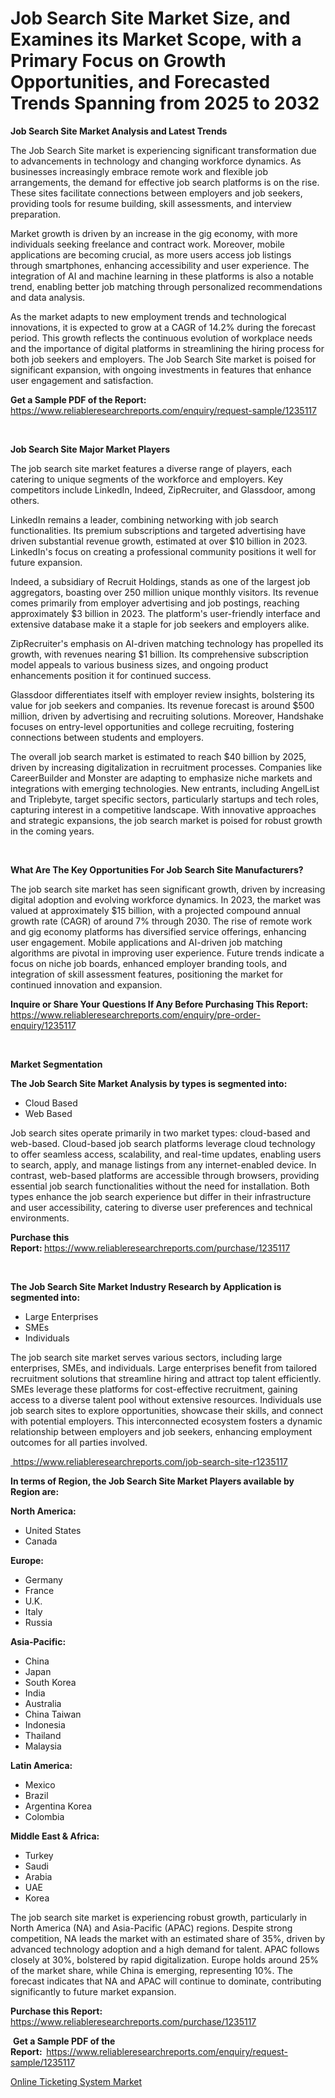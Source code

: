 <p><h1>Job Search Site Market Size, and Examines its Market Scope, with a Primary Focus on Growth Opportunities, and Forecasted Trends Spanning from 2025 to 2032</h1></p><p><strong>Job Search Site Market Analysis and Latest Trends</strong></p>
<p><p>The Job Search Site market is experiencing significant transformation due to advancements in technology and changing workforce dynamics. As businesses increasingly embrace remote work and flexible job arrangements, the demand for effective job search platforms is on the rise. These sites facilitate connections between employers and job seekers, providing tools for resume building, skill assessments, and interview preparation.</p><p>Market growth is driven by an increase in the gig economy, with more individuals seeking freelance and contract work. Moreover, mobile applications are becoming crucial, as more users access job listings through smartphones, enhancing accessibility and user experience. The integration of AI and machine learning in these platforms is also a notable trend, enabling better job matching through personalized recommendations and data analysis.</p><p>As the market adapts to new employment trends and technological innovations, it is expected to grow at a CAGR of 14.2% during the forecast period. This growth reflects the continuous evolution of workplace needs and the importance of digital platforms in streamlining the hiring process for both job seekers and employers. The Job Search Site market is poised for significant expansion, with ongoing investments in features that enhance user engagement and satisfaction.</p></p>
<p><strong>Get a Sample PDF of the Report:&nbsp;</strong> <a href="https://www.reliableresearchreports.com/enquiry/request-sample/1235117?utm_campaign=2984&utm_medium=2&utm_source=Github&utm_content=ia&utm_term=09032025&utm_id=job-search-site">https://www.reliableresearchreports.com/enquiry/request-sample/1235117</a></p>
<p>&nbsp;</p>
<p><strong>Job Search Site Major Market Players</strong></p>
<p><p>The job search site market features a diverse range of players, each catering to unique segments of the workforce and employers. Key competitors include LinkedIn, Indeed, ZipRecruiter, and Glassdoor, among others.</p><p>LinkedIn remains a leader, combining networking with job search functionalities. Its premium subscriptions and targeted advertising have driven substantial revenue growth, estimated at over $10 billion in 2023. LinkedIn's focus on creating a professional community positions it well for future expansion.</p><p>Indeed, a subsidiary of Recruit Holdings, stands as one of the largest job aggregators, boasting over 250 million unique monthly visitors. Its revenue comes primarily from employer advertising and job postings, reaching approximately $3 billion in 2023. The platform's user-friendly interface and extensive database make it a staple for job seekers and employers alike.</p><p>ZipRecruiter's emphasis on AI-driven matching technology has propelled its growth, with revenues nearing $1 billion. Its comprehensive subscription model appeals to various business sizes, and ongoing product enhancements position it for continued success.</p><p>Glassdoor differentiates itself with employer review insights, bolstering its value for job seekers and companies. Its revenue forecast is around $500 million, driven by advertising and recruiting solutions. Moreover, Handshake focuses on entry-level opportunities and college recruiting, fostering connections between students and employers.</p><p>The overall job search market is estimated to reach $40 billion by 2025, driven by increasing digitalization in recruitment processes. Companies like CareerBuilder and Monster are adapting to emphasize niche markets and integrations with emerging technologies. New entrants, including AngelList and Triplebyte, target specific sectors, particularly startups and tech roles, capturing interest in a competitive landscape. With innovative approaches and strategic expansions, the job search market is poised for robust growth in the coming years.</p></p>
<p>&nbsp;</p>
<p><strong>What Are The Key Opportunities For Job Search Site Manufacturers?</strong></p>
<p><p>The job search site market has seen significant growth, driven by increasing digital adoption and evolving workforce dynamics. In 2023, the market was valued at approximately $15 billion, with a projected compound annual growth rate (CAGR) of around 7% through 2030. The rise of remote work and gig economy platforms has diversified service offerings, enhancing user engagement. Mobile applications and AI-driven job matching algorithms are pivotal in improving user experience. Future trends indicate a focus on niche job boards, enhanced employer branding tools, and integration of skill assessment features, positioning the market for continued innovation and expansion.</p></p>
<p><strong>Inquire or Share Your Questions If Any Before Purchasing This Report:</strong> <a href="https://www.reliableresearchreports.com/enquiry/pre-order-enquiry/1235117?utm_campaign=2984&utm_medium=2&utm_source=Github&utm_content=ia&utm_term=09032025&utm_id=job-search-site">https://www.reliableresearchreports.com/enquiry/pre-order-enquiry/1235117</a></p>
<p>&nbsp;</p>
<p><strong>Market Segmentation</strong></p>
<p><strong>The Job Search Site Market Analysis by types is segmented into:</strong></p>
<p><ul><li>Cloud Based</li><li>Web Based</li></ul></p>
<p><p>Job search sites operate primarily in two market types: cloud-based and web-based. Cloud-based job search platforms leverage cloud technology to offer seamless access, scalability, and real-time updates, enabling users to search, apply, and manage listings from any internet-enabled device. In contrast, web-based platforms are accessible through browsers, providing essential job search functionalities without the need for installation. Both types enhance the job search experience but differ in their infrastructure and user accessibility, catering to diverse user preferences and technical environments.</p></p>
<p><strong>Purchase this Report:&nbsp;</strong><a href="https://www.reliableresearchreports.com/purchase/1235117?utm_campaign=2984&utm_medium=2&utm_source=Github&utm_content=ia&utm_term=09032025&utm_id=job-search-site">https://www.reliableresearchreports.com/purchase/1235117</a></p>
<p>&nbsp;</p>
<p><strong>The Job Search Site Market Industry Research by Application is segmented into:</strong></p>
<p><ul><li>Large Enterprises</li><li>SMEs</li><li>Individuals</li></ul></p>
<p><p>The job search site market serves various sectors, including large enterprises, SMEs, and individuals. Large enterprises benefit from tailored recruitment solutions that streamline hiring and attract top talent efficiently. SMEs leverage these platforms for cost-effective recruitment, gaining access to a diverse talent pool without extensive resources. Individuals use job search sites to explore opportunities, showcase their skills, and connect with potential employers. This interconnected ecosystem fosters a dynamic relationship between employers and job seekers, enhancing employment outcomes for all parties involved.</p></p>
<p><a href="https://www.reliableresearchreports.com/job-search-site-r1235117?utm_campaign=2984&utm_medium=2&utm_source=Github&utm_content=ia&utm_term=09032025&utm_id=job-search-site">&nbsp;https://www.reliableresearchreports.com/job-search-site-r1235117</a></p>
<p><strong>In terms of Region, the Job Search Site Market Players available by Region are:</strong></p>
<p>
    <p> <strong> North America: </strong>
        <ul>
            <li>United States</li>
            <li>Canada</li>
        </ul>
        </p> 
    <p> <strong> Europe: </strong>
        <ul>
            <li>Germany</li>
            <li>France</li>
            <li>U.K.</li>
            <li>Italy</li>
            <li>Russia</li>
        </ul>
        </p> 
    <p> <strong> Asia-Pacific: </strong>
        <ul>
            <li>China</li>
            <li>Japan</li>
            <li>South Korea</li>
            <li>India</li>
            <li>Australia</li>
            <li>China Taiwan</li>
            <li>Indonesia</li>
            <li>Thailand</li>
            <li>Malaysia</li>
        </ul>
        </p> 
    <p> <strong> Latin America: </strong>
        <ul>
            <li>Mexico</li>
            <li>Brazil</li>
            <li>Argentina Korea</li>
            <li>Colombia</li>
        </ul>
        </p> 
    <p> <strong> Middle East & Africa: </strong>
        <ul>
            <li>Turkey</li>
            <li>Saudi</li>
            <li>Arabia</li>
            <li>UAE</li>
            <li>Korea</li>
        </ul>
    </p>
    </p>
<p><p>The job search site market is experiencing robust growth, particularly in North America (NA) and Asia-Pacific (APAC) regions. Despite strong competition, NA leads the market with an estimated share of 35%, driven by advanced technology adoption and a high demand for talent. APAC follows closely at 30%, bolstered by rapid digitalization. Europe holds around 25% of the market share, while China is emerging, representing 10%. The forecast indicates that NA and APAC will continue to dominate, contributing significantly to future market expansion.</p></p>
<p><strong>Purchase this Report: </strong><a href="https://www.reliableresearchreports.com/purchase/1235117?utm_campaign=2984&utm_medium=2&utm_source=Github&utm_content=ia&utm_term=09032025&utm_id=job-search-site">https://www.reliableresearchreports.com/purchase/1235117</a></p>
<p>&nbsp;<strong>Get a Sample PDF of the Report:&nbsp;&nbsp;</strong><a href="https://www.reliableresearchreports.com/enquiry/request-sample/1235117?utm_campaign=2984&utm_medium=2&utm_source=Github&utm_content=ia&utm_term=09032025&utm_id=job-search-site">https://www.reliableresearchreports.com/enquiry/request-sample/1235117</a></p>
<p><strong></strong></p>
<p><p><a href="https://github.com/zupankocka/Market-Research-Report-List-1/blob/main/online-ticketing-system-market.md?utm_campaign=2984&utm_medium=2&utm_source=Github&utm_content=ia&utm_term=09032025&utm_id=job-search-site">Online Ticketing System Market</a></p></p>
